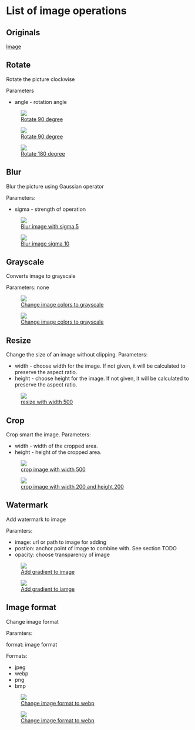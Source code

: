 # List of image operations

## Originals

<a href="https://mort.mkaciuba.com/demo/img.jpg">Image</a>

## Rotate

Rotate the picture clockwise

Parameters
* angle - rotation angle

<a href="https://mort.mkaciuba.com/demo/rotate/img.jpg">
<figure>
<img src="https://mort.mkaciuba.com/demo/rotate/img.jpg">
<figcaption>Rotate 90 degree</figcaption>
</figure>
</a>


<a href="https://mort.mkaciuba.com/demo/img.jpg?operation=rotate&angle=90">
<figure>
<img src="https://mort.mkaciuba.com/demo/img.jpg?operation=rotate&angle=90">
<figcaption>Rotate 90 degree</figcaption>
</figure>
</a>

<a href="https://mort.mkaciuba.com/demo/img.jpg?operation=rotate&angle=90">
<figure>
<img src="https://mort.mkaciuba.com/demo/img.jpg?operation=rotate&angle=180">
<figcaption>Rotate 180 degree</figcaption>
</figure>
</a>


## Blur

Blur the picture using Gaussian operator

Parameters:
* sigma - strength of operation

<a href="https://mort.mkaciuba.com/demo/blur/img.jpg">
<figure>
<img src="https://mort.mkaciuba.com/demo/blur/img.jpg">
<figcaption>Blur image with sigma 5</figcaption>
</figure>
</a>


<a href="https://mort.mkaciuba.com/demo/img.jpd?operation=blur&sigma=10">
<figure>
<img src="https://mort.mkaciuba.com/demo/img.jpg?operation=blur&sigma=10">
<figcaption>Blur image sigma 10</figcaption>
</figure>
</a>


## Grayscale

Converts image to grayscale

Parameters: none

<a href="https://mort.mkaciuba.com/demo/grayscale/img.jpg">
<figure>
<img src="https://mort.mkaciuba.com/demo/grayscale/img.jpg">
<figcaption>Change image colors to grayscale</figcaption>
</figure>
</a>

<a href="https://mort.mkaciuba.com/demo/img.jpg?grayscale=1">
<figure>
<img src="https://mort.mkaciuba.com/demo/img.jpg?grayscale=1">
<figcaption>Change image colors to grayscale</figcaption>
</figure>
</a>


## Resize

Change the size of an image without clipping.
Parameters:
* width - choose width for the image. If not given, it will be calculated to preserve the aspect ratio.
* height - choose height for the image. If not given, it will be calculated to preserve the aspect ratio.

<a href="https://mort.mkaciuba.com/demo/medium/img.jpg">
<figure>
<img src="https://mort.mkaciuba.com/demo/medium/img.jpg">
<figcaption>resize with width 500 </figcaption>
</figure>
</a>

## Crop

Crop  smart the image.
Parameters:
* width - width of the cropped area.
* height - height of the cropped area.

<a href="https://mort.mkaciuba.com/demo/crop/img.jpg">
<figure>
<img src="https://mort.mkaciuba.com/demo/crop/img.jpg">
<figcaption>crop image with width 500 </figcaption>
</figure>
</a>

<a href="https://mort.mkaciuba.com/demo/img.jpg?operation=crop&width=200&height=200">
<figure>
<img src="https://mort.mkaciuba.com/demo/img.jpg?opetation=crop&width=200&height=200">
<figcaption>crop image with width 200 and height 200 </figcaption>
</figure>
</a>

## Watermark

Add watermark to image

Paramters:
* image: url or path to image for adding
* postion:  anchor point of image to combine with. See section TODO
* opacity: choose transparency of image

<a href="https://mort.mkaciuba.com/demo/watermark/img.jpg">
<figure>
<img src="https://mort.mkaciuba.com/demo/watermark/img.jpg">
<figcaption>Add gradient to image</figcaption>
</figure>
</a>

<a href="https://mort.mkaciuba.com/demo/img.jpg?operation=watermark&image=https://i.imgur.com/uomkVIL.png&postion=top-left&opacity=0.5&width=500&operation=resize">
<figure>
<img src="https://mort.mkaciuba.com/demo/crop/img.jpg">
<figcaption>Add gradient to iamge</figcaption>
</figure>
</a>

## Image format

Change image format

Paramters:

format: image format

Formats:
* jpeg
* webp
* png
* bmp

<a href="https://mort.mkaciuba.com/demo/webp/img.jpg">
<figure>
<img src="https://mort.mkaciuba.com/demo/webp/img.jpg">
<figcaption>Change image format to webp</figcaption>
</figure>
</a>

<a href="https://mort.mkaciuba.com/demo/img.jpg?format=webp">
<figure>
<img src="https://mort.mkaciuba.com/demo/img.jpg?format=webp">
<figcaption>Change image format to webp</figcaption>
</figure>
</a>
